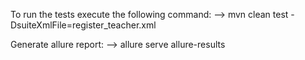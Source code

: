 To run the tests execute the following command:
--> mvn clean test -DsuiteXmlFile=register_teacher.xml

Generate allure report:
--> allure serve allure-results
